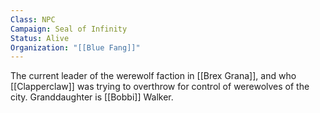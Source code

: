 ```yaml
---
Class: NPC
Campaign: Seal of Infinity
Status: Alive
Organization: "[[Blue Fang]]"
---
```

The current leader of the werewolf faction in [[Brex Grana]], and who [[Clapperclaw]] was trying to overthrow for control of werewolves of the city. Granddaughter is [[Bobbi]] Walker.